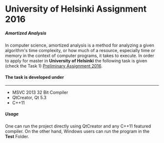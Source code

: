 # University of Helsinki Assignment 2016
##### Amortized Analysis

In computer science, amortized analysis is a method for analyzing a given algorithm's time complexity, or how much of a resource, especially time or memory in the context of computer programs, it takes to execute. In order to apply for master in **University of Helsinki** the following task is given (check the Task 1) [Preliminary Assignment 2016][df1].


#### The task is developed under
---
  - MSVC 2013 32 Bit Compiler
  - QtCreator, Qt 5.3 
  - C++11
  

##### Usage
One can run the project directly using QtCreator and any C++11 featured compiler. On the other hand, Windows users can run the program in the **Test** Folder.


[df1]: <https://www.cs.helsinki.fi/webfm_send/1763>

